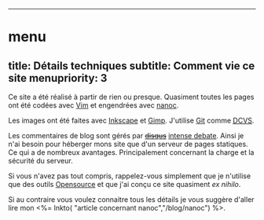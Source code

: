 ----- 
# menu
title: Détails techniques
subtitle: Comment vie ce site
menupriority: 3
-----

Ce site a été réalisé à partir de rien ou presque.  Quasiment toutes les 
pages ont été codées avec [Vim](http://www.vim.org) et engendrées
avec [nanoc](http://nanoc.stoneship.org).

<p>

Les images ont été faites avec
<a href="http://inkscape.org">Inkscape</a> et 
<a href="http://gimp.org">Gimp</a>. 
J'utilise <a href="http://git-scm.com">Git</a>
comme 
<a href="http://en.wikipedia.org/wiki/Distributed_Concurrent_Versions_System"><abbr title="Système de Versions Concurentes Décentralisées">DCVS</abbr></a>.

</p>

 
Les commentaires de blog sont gérés par
<del>[disqus](http://disqus.com)</del> [intense debate](http://intensedebate.com). Ainsi je n'ai besoin pour héberger mons site que
d'un serveur de pages statiques. Ce qui a de nombreux avantages. 
Principalement concernant la charge et la sécurité du serveur.

<p>

Si vous n'avez pas tout compris, rappelez-vous simplement que je n'utilise
que des outils <a href="http://fr.wikipedia.org/wiki/OpenSource">Opensource</a> 
et que j'ai conçu ce site quasiment <em>ex nihilo</em>.

</p>

Si au contraire vous voulez connaitre tous les détails je vous suggère 
d'aller lire mon <%= lnkto( "article concernant nanoc","/blog/nanoc") %>. 
